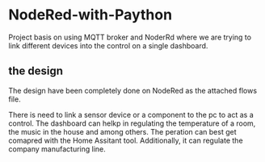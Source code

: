 # NodeRed-with-Paython
Project basis on using MQTT broker and NoderRd where we are trying to link different devices into the control on a single dashboard. 

## the design
The design have been completely done on NodeRed as the attached flows file. 

There is need to link a sensor device or a component to the pc to act as a control. 
The dashboard can helkp in regulating the temperature of a room, the music in the house and among others. The peration can best get comapred with the Home Assitant tool. 
Additionally, it can regulate the company manufacturing line. 

